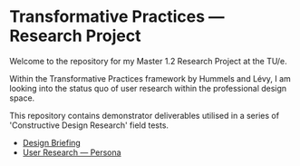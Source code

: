 # Transformative Practices — Research Project

Welcome to the repository for my Master 1.2 Research Project at the TU/e. 

Within the Transformative Practices framework by Hummels and Lévy, I am looking into the status quo of user research within the professional design space. 

This repository contains demonstrator deliverables utilised in a series of 'Constructive Design Research' field tests. 

- [Design Briefing](https://htmlpreview.github.io/?https://github.com/AJGeel/tp-research/blob/master/briefing.html)
- [User Research — Persona](https://htmlpreview.github.io/?https://github.com/AJGeel/tp-research/blob/master/index.html)
